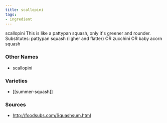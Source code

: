 ```yaml
---
title: scallopini
tags:
- ingredient
---
```

scallopini This is like a pattypan squash, only it's greener and rounder. Substitutes: pattypan squash (ligher and flatter) OR zucchini OR baby acorn squash

### Other Names

* scallopini

### Varieties

* [[summer-squash]]

### Sources
* http://foodsubs.com/Squashsum.html
